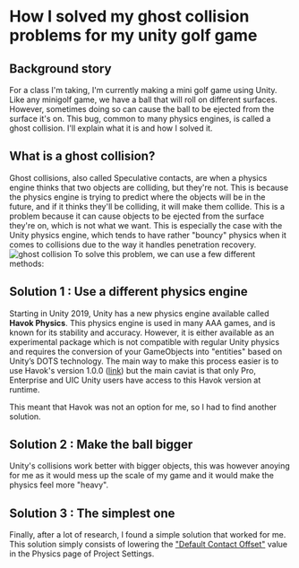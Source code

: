 # How I solved my ghost collision problems for my unity golf game

## Background story
For a class I'm taking, I'm currently making a mini golf game using Unity. Like any minigolf game, we have a ball that will roll on different surfaces. However, sometimes doing so can cause the ball to be ejected from the surface it's on. This bug, common to many physics engines, is called a ghost collision. I'll explain what it is and how I solved it.

## What is a ghost collision?

Ghost collisions, also called Speculative contacts, are when a physics engine thinks that two objects are colliding, but they're not. This is because the physics engine is trying to predict where the objects will be in the future, and if it thinks they'll be colliding, it will make them collide. This is a problem because it can cause objects to be ejected from the surface they're on, which is not what we want. This is especially the case with the Unity physics engine, which tends to have rather "bouncy" physics when it comes to collisions due to the way it handles penetration recovery. 
![ghost collision](https://docs.unity3d.com/uploads/Main/SpeculativeCCD5.gif)
To solve this problem, we can use a few different methods:


## Solution 1 : Use a different physics engine
Starting in Unity 2019, Unity has a new physics engine available called **Havok Physics**. This physics engine is used in many AAA games, and is known for its stability and accuracy. However, it is either available as an experimental package which is not compatible with regular Unity physics and requires the conversion of your GameObjects into "entities" based on Unity’s DOTS technology. The main way to make this process easier is to use Havok's version 1.0.0 ([link](https://docs.unity3d.com/Packages/com.havok.physics@1.0/manual/index.html)) but the main caviat is that only Pro, Enterprise and UIC Unity users have access to this Havok version at runtime.

This meant that Havok was not an option for me, so I had to find another solution.


## Solution 2 : Make the ball bigger
Unity's collisions work better with bigger objects, this was however anoying for me as it would mess up the scale of my game and it would make the physics feel more "heavy".


## Solution 3 : The simplest one
Finally, after a lot of research, I found a simple solution that worked for me. This solution simply consists of lowering the ["Default Contact Offset"](https://docs.unity3d.com/ScriptReference/Physics-defaultContactOffset.html) value in the Physics page of Project Settings. 



